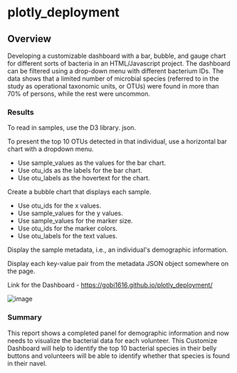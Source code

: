 # plotly_deployment

## Overview

Developing a customizable dashboard with a bar, bubble, and gauge chart for different sorts of bacteria in an HTML/Javascript project. The dashboard can be filtered using a drop-down menu with different bacterium IDs. The data shows that a limited number of microbial species (referred to in the study as operational taxonomic units, or OTUs) were found in more than 70% of persons, while the rest were uncommon.

### Results

To read in samples, use the D3 library. json.

To present the top 10 OTUs detected in that individual, use a horizontal bar chart with a dropdown menu.

- Use sample_values as the values for the bar chart.
- Use otu_ids as the labels for the bar chart.
- Use otu_labels as the hovertext for the chart.

Create a bubble chart that displays each sample.
- Use otu_ids for the x values.
- Use sample_values for the y values.
- Use sample_values for the marker size.
- Use otu_ids for the marker colors.
- Use otu_labels for the text values.

Display the sample metadata, i.e., an individual's demographic information.

Display each key-value pair from the metadata JSON object somewhere on the page.

Link for the Dashboard - https://gobi1616.github.io/plotly_deployment/

![image](https://user-images.githubusercontent.com/82549869/125372120-55204880-e350-11eb-9fa8-d780e4ebe485.png)

### Summary

This report shows a completed panel for demographic information and now needs to visualize the bacterial data for each volunteer. This Customize Dashboard will help to identify the top 10 bacterial species in their belly buttons and volunteers will be able to identify whether that species is found in their navel.
